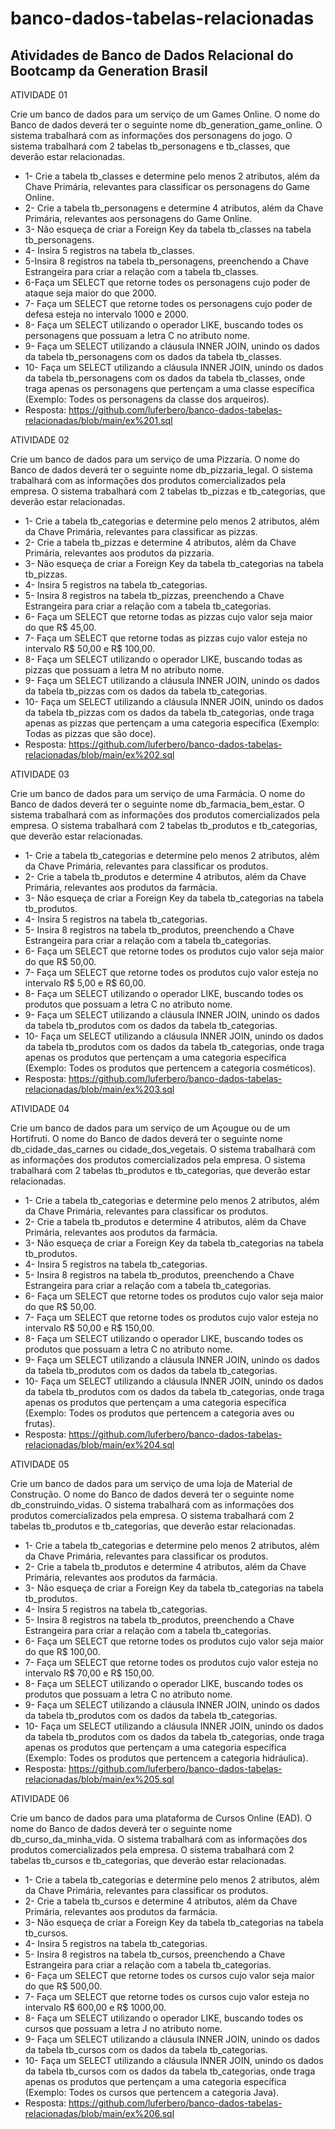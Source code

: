 # banco-dados-tabelas-relacionadas
## Atividades de Banco de Dados Relacional do Bootcamp da Generation Brasil 

ATIVIDADE 01

Crie um banco de dados para um serviço de um Games Online. O nome do Banco de dados deverá ter o seguinte nome db_generation_game_online. 
O sistema trabalhará com as informações dos personagens do jogo. O sistema trabalhará com 2 tabelas tb_personagens e tb_classes, que deverão estar relacionadas.
- 1- Crie a tabela tb_classes e determine pelo menos 2 atributos, além da Chave Primária, relevantes para classificar os personagens do Game Online.
- 2- Crie a tabela tb_personagens e determine 4 atributos, além da Chave Primária, relevantes aos personagens do Game Online.
- 3- Não esqueça de criar a Foreign Key da tabela tb_classes na tabela tb_personagens.
- 4- Insira 5 registros na tabela tb_classes.
- 5-Insira 8 registros na tabela tb_personagens, preenchendo a Chave Estrangeira para criar a relação com a tabela tb_classes.
- 6-Faça um SELECT que retorne todes os personagens cujo poder de ataque seja maior do que 2000.
- 7- Faça um SELECT que retorne todes os personagens cujo poder de defesa esteja no intervalo 1000 e 2000.
- 8- Faça um SELECT utilizando o operador LIKE, buscando todes os personagens que possuam a letra C no atributo nome.
- 9- Faça um SELECT utilizando a cláusula INNER JOIN, unindo os dados da tabela tb_personagens com os dados da tabela tb_classes.
- 10- Faça um SELECT utilizando a cláusula INNER JOIN, unindo os dados da tabela tb_personagens com os dados da tabela tb_classes, onde traga apenas os personagens que pertençam a uma classe específica (Exemplo: Todes os personagens da classe dos arqueiros).
- Resposta: https://github.com/luferbero/banco-dados-tabelas-relacionadas/blob/main/ex%201.sql

ATIVIDADE 02

Crie um banco de dados para um serviço de uma Pizzaria. O nome do Banco de dados deverá ter o seguinte nome db_pizzaria_legal. 
O sistema trabalhará com as informações dos produtos comercializados pela empresa. 
O sistema trabalhará com 2 tabelas tb_pizzas e tb_categorias, que deverão estar relacionadas.
- 1- Crie a tabela tb_categorias e determine pelo menos 2 atributos, além da Chave Primária, relevantes para classificar as pizzas.
- 2- Crie a tabela tb_pizzas e determine 4 atributos, além da Chave Primária, relevantes aos produtos da pizzaria.
- 3- Não esqueça de criar a Foreign Key da tabela tb_categorias na tabela tb_pizzas.
- 4- Insira 5 registros na tabela tb_categorias.
- 5- Insira 8 registros na tabela tb_pizzas, preenchendo a Chave Estrangeira para criar a relação com a tabela tb_categorias.
- 6- Faça um SELECT que retorne todas as pizzas cujo valor seja maior do que R$ 45,00.
- 7- Faça um SELECT que retorne todas as pizzas cujo valor esteja no intervalo R$ 50,00 e R$ 100,00.
- 8- Faça um SELECT utilizando o operador LIKE, buscando todas as pizzas que possuam a letra M no atributo nome.
- 9- Faça um SELECT utilizando a cláusula INNER JOIN, unindo os dados da tabela tb_pizzas com os dados da tabela tb_categorias.
- 10- Faça um SELECT utilizando a cláusula INNER JOIN, unindo os dados da tabela tb_pizzas com os dados da tabela tb_categorias, onde traga apenas as pizzas que pertençam a uma categoria específica (Exemplo: Todas as pizzas que são doce).
- Resposta: https://github.com/luferbero/banco-dados-tabelas-relacionadas/blob/main/ex%202.sql

ATIVIDADE 03

Crie um banco de dados para um serviço de uma Farmácia. O nome do Banco de dados deverá ter o seguinte nome db_farmacia_bem_estar. 
O sistema trabalhará com as informações dos produtos comercializados pela empresa. 
O sistema trabalhará com 2 tabelas tb_produtos e tb_categorias, que deverão estar relacionadas.
- 1- Crie a tabela tb_categorias e determine pelo menos 2 atributos, além da Chave Primária, relevantes para classificar os produtos.
- 2- Crie a tabela tb_produtos e determine 4 atributos, além da Chave Primária, relevantes aos produtos da farmácia.
- 3- Não esqueça de criar a Foreign Key da tabela tb_categorias na tabela tb_produtos.
- 4- Insira 5 registros na tabela tb_categorias.
- 5- Insira 8 registros na tabela tb_produtos, preenchendo a Chave Estrangeira para criar a relação com a tabela tb_categorias.
- 6- Faça um SELECT que retorne todes os produtos cujo valor seja maior do que R$ 50,00.
- 7- Faça um SELECT que retorne todes os produtos cujo valor esteja no intervalo R$ 5,00 e R$ 60,00.
- 8- Faça um SELECT utilizando o operador LIKE, buscando todes os produtos que possuam a letra C no atributo nome.
- 9- Faça um SELECT utilizando a cláusula INNER JOIN, unindo os dados da tabela tb_produtos com os dados da tabela tb_categorias.
- 10- Faça um SELECT utilizando a cláusula INNER JOIN, unindo os dados da tabela tb_produtos com os dados da tabela tb_categorias, onde traga apenas os produtos que pertençam a uma categoria específica (Exemplo: Todes os produtos que pertencem a categoria cosméticos).
- Resposta: https://github.com/luferbero/banco-dados-tabelas-relacionadas/blob/main/ex%203.sql

ATIVIDADE 04

Crie um banco de dados para um serviço de um Açougue ou de um Hortifruti. O nome do Banco de dados deverá ter o seguinte nome db_cidade_das_carnes ou cidade_dos_vegetais. 
O sistema trabalhará com as informações dos produtos comercializados pela empresa. 
O sistema trabalhará com 2 tabelas tb_produtos e tb_categorias, que deverão estar relacionadas.
- 1- Crie a tabela tb_categorias e determine pelo menos 2 atributos, além da Chave Primária, relevantes para classificar os produtos.
- 2- Crie a tabela tb_produtos e determine 4 atributos, além da Chave Primária, relevantes aos produtos da farmácia.
- 3- Não esqueça de criar a Foreign Key da tabela tb_categorias na tabela tb_produtos.
- 4- Insira 5 registros na tabela tb_categorias.
- 5- Insira 8 registros na tabela tb_produtos, preenchendo a Chave Estrangeira para criar a relação com a tabela tb_categorias.
- 6- Faça um SELECT que retorne todes os produtos cujo valor seja maior do que R$ 50,00.
- 7- Faça um SELECT que retorne todes os produtos cujo valor esteja no intervalo R$ 50,00 e R$ 150,00.
- 8- Faça um SELECT utilizando o operador LIKE, buscando todes os produtos que possuam a letra C no atributo nome.
- 9- Faça um SELECT utilizando a cláusula INNER JOIN, unindo os dados da tabela tb_produtos com os dados da tabela tb_categorias.
- 10- Faça um SELECT utilizando a cláusula INNER JOIN, unindo os dados da tabela tb_produtos com os dados da tabela tb_categorias, onde traga apenas os produtos que pertençam a uma categoria específica (Exemplo: Todes os produtos que pertencem a categoria aves ou frutas).
- Resposta: https://github.com/luferbero/banco-dados-tabelas-relacionadas/blob/main/ex%204.sql

ATIVIDADE 05

Crie um banco de dados para um serviço de uma loja de Material de Construção. 
O nome do Banco de dados deverá ter o seguinte nome db_construindo_vidas. O sistema trabalhará com as informações dos produtos comercializados pela empresa. 
O sistema trabalhará com 2 tabelas tb_produtos e tb_categorias, que deverão estar relacionadas.
- 1- Crie a tabela tb_categorias e determine pelo menos 2 atributos, além da Chave Primária, relevantes para classificar os produtos.
- 2- Crie a tabela tb_produtos e determine 4 atributos, além da Chave Primária, relevantes aos produtos da farmácia.
- 3- Não esqueça de criar a Foreign Key da tabela tb_categorias na tabela tb_produtos.
- 4- Insira 5 registros na tabela tb_categorias.
- 5- Insira 8 registros na tabela tb_produtos, preenchendo a Chave Estrangeira para criar a relação com a tabela tb_categorias.
- 6- Faça um SELECT que retorne todes os produtos cujo valor seja maior do que R$ 100,00.
- 7- Faça um SELECT que retorne todes os produtos cujo valor esteja no intervalo R$ 70,00 e R$ 150,00.
- 8- Faça um SELECT utilizando o operador LIKE, buscando todes os produtos que possuam a letra C no atributo nome.
- 9- Faça um SELECT utilizando a cláusula INNER JOIN, unindo os dados da tabela tb_produtos com os dados da tabela tb_categorias.
- 10- Faça um SELECT utilizando a cláusula INNER JOIN, unindo os dados da tabela tb_produtos com os dados da tabela tb_categorias, onde traga apenas os produtos que pertençam a uma categoria específica (Exemplo: Todes os produtos que pertencem a categoria hidráulica).
- Resposta: https://github.com/luferbero/banco-dados-tabelas-relacionadas/blob/main/ex%205.sql

ATIVIDADE 06

Crie um banco de dados para uma plataforma de Cursos Online (EAD). O nome do Banco de dados deverá ter o seguinte nome db_curso_da_minha_vida. 
O sistema trabalhará com as informações dos produtos comercializados pela empresa. 
O sistema trabalhará com 2 tabelas tb_cursos e tb_categorias, que deverão estar relacionadas.
- 1- Crie a tabela tb_categorias e determine pelo menos 2 atributos, além da Chave Primária, relevantes para classificar os produtos.
- 2- Crie a tabela tb_cursos e determine 4 atributos, além da Chave Primária, relevantes aos produtos da farmácia.
- 3- Não esqueça de criar a Foreign Key da tabela tb_categorias na tabela tb_cursos.
- 4- Insira 5 registros na tabela tb_categorias.
- 5- Insira 8 registros na tabela tb_cursos, preenchendo a Chave Estrangeira para criar a relação com a tabela tb_categorias.
- 6- Faça um SELECT que retorne todes os cursos cujo valor seja maior do que R$ 500,00.
- 7- Faça um SELECT que retorne todes os cursos cujo valor esteja no intervalo R$ 600,00 e R$ 1000,00.
- 8- Faça um SELECT utilizando o operador LIKE, buscando todes os cursos que possuam a letra J no atributo nome.
- 9- Faça um SELECT utilizando a cláusula INNER JOIN, unindo os dados da tabela tb_cursos com os dados da tabela tb_categorias.
- 10- Faça um SELECT utilizando a cláusula INNER JOIN, unindo os dados da tabela tb_cursos com os dados da tabela tb_categorias, onde traga apenas os produtos que pertençam a uma categoria específica (Exemplo: Todes os cursos que pertencem a categoria Java).
- Resposta: https://github.com/luferbero/banco-dados-tabelas-relacionadas/blob/main/ex%206.sql

